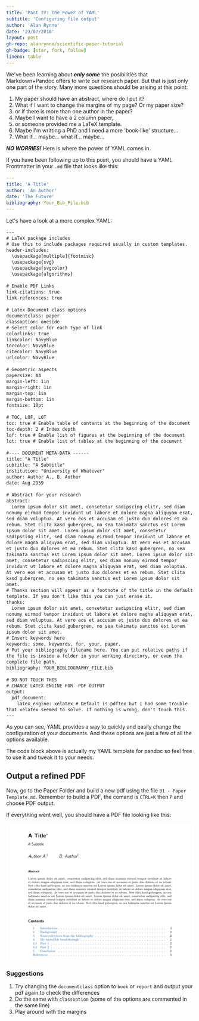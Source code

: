 ```yaml
---
title: 'Part IV: The Power of YAML'
subtitle: 'Configuring file output'
author: 'Alan Rynne'
date: '23/07/2018'
layout: post
gh-repo: alanrynne/scientific-paper-tutorial
gh-badge: [star, fork, follow]
lineno: table
---
```


We've been learning about ***only some*** the posibilities that Markdown+Pandoc offers to write our research paper. But that is just only one part of the story. Many more questions should be arising at this point:

1. My paper should have an abstract, where do I put it?
2. What if I want to change the margins of my page? Or my paper size?
3. or if there is more than one author in the paper?
4. Maybe I want to have a 2 column paper,
5. or someone provided me a LaTeX template.
6. Maybe I'm writting a PhD and I need a more 'book-like' structure...
7. What if... maybe... what if... maybe...

***NO WORRIES!*** Here is where the power of YAML comes in.

If you have been following up to this point, you should have a YAML Frontmatter in your `.md` file that looks like this:

```yaml
---
title: 'A Title'
author: 'An Author'
date: 'The Future'
bibliography: Your_Bib_File.bib
---
```


Let's have a look at a more complex YAML:

```yaml{linenos=true}
---
# LaTeX package includes
# Use this to include packages required usually in custom templates.
header-includes:
  \usepackage[multiple]{footmisc}
  \usepackage{svg}
  \usepackage{svgcolor}
  \usepackage{algorithms}

# Enable PDF Links
link-citations: true
link-references: true

# Latex Document class options
documentclass: paper
classoption: oneside
# Select color for each type of link
colorlinks: true
linkcolor: NavyBlue
toccolor: NavyBlue
citecolor: NavyBlue
urlcolor: NavyBlue

# Geometric aspects
papersize: A4
margin-left: 1in
margin-right: 1in
margin-top: 1in
margin-bottom: 1in
fontsize: 10pt

# TOC, LOF, LOT
toc: true # Enable table of contents at the beginning of the document
toc-depth: 2 # Index depth
lof: true # Enable list of figures at the beginning of the document
lot: true # Enable list of tables at the beginning of the document

#---- DOCUMENT META-DATA ------
title: "A Title"
subtitle: "A Subtitle"
institution: "University of Whatever"
author: Author A., B. Author
date: Aug 2959

# Abstract for your research
abstract:
  Lorem ipsum dolor sit amet, consetetur sadipscing elitr, sed diam nonumy eirmod tempor invidunt ut labore et dolore magna aliquyam erat, sed diam voluptua. At vero eos et accusam et justo duo dolores et ea rebum. Stet clita kasd gubergren, no sea takimata sanctus est Lorem ipsum dolor sit amet. Lorem ipsum dolor sit amet, consetetur sadipscing elitr, sed diam nonumy eirmod tempor invidunt ut labore et dolore magna aliquyam erat, sed diam voluptua. At vero eos et accusam et justo duo dolores et ea rebum. Stet clita kasd gubergren, no sea takimata sanctus est Lorem ipsum dolor sit amet. Lorem ipsum dolor sit amet, consetetur sadipscing elitr, sed diam nonumy eirmod tempor invidunt ut labore et dolore magna aliquyam erat, sed diam voluptua. At vero eos et accusam et justo duo dolores et ea rebum. Stet clita kasd gubergren, no sea takimata sanctus est Lorem ipsum dolor sit amet.
# Thanks section will appear as a footnote of the title in the default template. If you don't like this you can just erase it.
thanks:
  Lorem ipsum dolor sit amet, consetetur sadipscing elitr, sed diam nonumy eirmod tempor invidunt ut labore et dolore magna aliquyam erat, sed diam voluptua. At vero eos et accusam et justo duo dolores et ea rebum. Stet clita kasd gubergren, no sea takimata sanctus est Lorem ipsum dolor sit amet.
# Insert keywords here
keywords: some, keywords, for, your, paper.
# Put your bibliography filename here. You can put relative paths if the file is inside a folder in your working directory, or even the complete file path.
bibliography: YOUR_BIBLIOGRAPHY_FILE.bib

# DO NOT TOUCH THIS
# CHANGE LATEX ENGINE FOR  PDF OUTPUT
output:
  pdf_document: 
    latex_engine: xelatex # Default is pdftex but I had some trouble that xelatex seemed to solve. If nothing is wrong, don't touch this.
---
```

As you can see, YAML provides a way to quickly and easily change the configuration of your documents. And these options are just a few of all the options available.

The code block above is actually my YAML template for pandoc so feel free to use it and tweak it to your needs.

## Output a refined PDF

 Now, go to the Paper Folder and build a new pdf using the file `01 - Paper Template.md`. Remember to build a PDF, the comand is `CTRL+K` then `P` and choose PDF output.

 If everything went well, you should have a PDF file looking like this:

![Paper Template result](../img/paperTemplateResult.png)

### Suggestions

1. Try changing the `documentclass` option to `book` or `report` and output your pdf again to check the differences
2. Do the same with `classoption` (some of the options are commented in the same line)
3. Play around with the margins